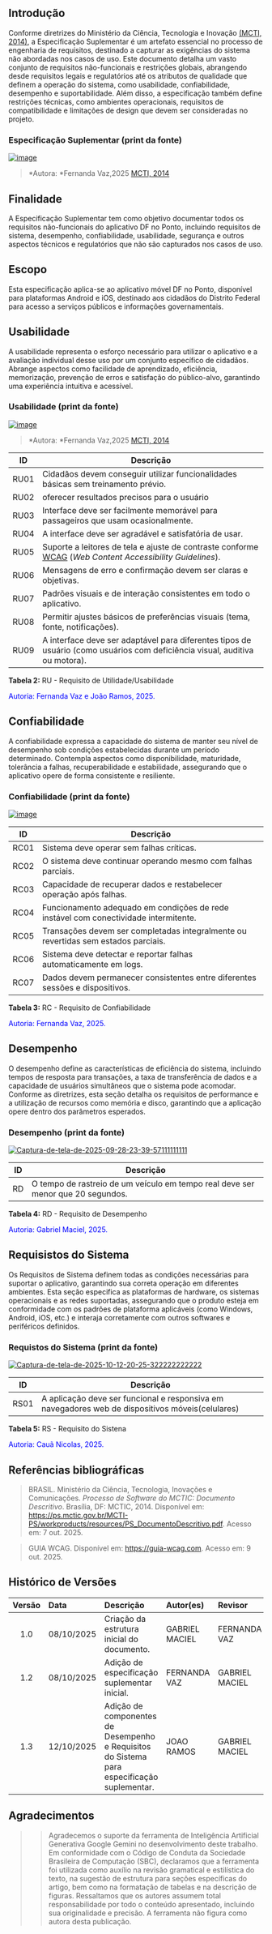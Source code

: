 ## Introdução
Conforme diretrizes do Ministério da Ciência, Tecnologia e Inovação [(MCTI, 2014)](#ref-mctic), a Especificação Suplementar é um artefato essencial no processo de engenharia de requisitos, destinado a capturar as exigências do sistema não abordadas nos casos de uso. Este documento detalha um vasto conjunto de requisitos não-funcionais e restrições globais, abrangendo desde requisitos legais e regulatórios até os atributos de qualidade que definem a operação do sistema, como usabilidade, confiabilidade, desempenho e suportabilidade. Além disso, a especificação também define restrições técnicas, como ambientes operacionais, requisitos de compatibilidade e limitações de design que devem ser consideradas no projeto.
### Especificação Suplementar (print da fonte)

<a href="https://ibb.co/5Zn0QsF"><img src="https://i.ibb.co/BkrphTN/image.png" alt="image" border="0"></a>
> *Autora: *Fernanda Vaz,2025 [MCTI, 2014](#ref-mctic)


## Finalidade
A Especificação Suplementar tem como objetivo documentar todos os requisitos não-funcionais do aplicativo DF no Ponto, incluindo requisitos de sistema, desempenho, confiabilidade, usabilidade, segurança e outros aspectos técnicos e regulatórios que não são capturados nos casos de uso.

## Escopo
Esta especificação aplica-se ao aplicativo móvel DF no Ponto, disponível para plataformas Android e iOS, destinado aos cidadãos do Distrito Federal para acesso a serviços públicos e informações governamentais.

## Usabilidade
A usabilidade representa o esforço necessário para utilizar o aplicativo e a avaliação individual desse uso por um conjunto específico de cidadãos. Abrange aspectos como facilidade de aprendizado, eficiência, memorização, prevenção de erros e satisfação do público-alvo, garantindo uma experiência intuitiva e acessível.
### Usabilidade (print da fonte)
<a href="https://ibb.co/CKFdJqMd"><img src="https://i.ibb.co/tp5fZSxf/image.png" alt="image" border="0"></a>
> *Autora: *Fernanda Vaz,2025 [MCTI, 2014](#ref-mctic)

| ID | Descrição |
|---|---|
| RU01 | Cidadãos devem conseguir utilizar funcionalidades básicas sem treinamento prévio. |
| RU02 | oferecer resultados precisos para o usuário |
| RU03 | Interface deve ser facilmente memorável para passageiros que usam ocasionalmente. |
| RU04 | A interface deve ser agradável e satisfatória de usar. |
| RU05 | Suporte a leitores de tela e ajuste de contraste conforme [WCAG](#ref-wcag) (*Web Content Accessibility Guidelines*). |
| RU06 | Mensagens de erro e confirmação devem ser claras e objetivas. |
| RU07 | Padrões visuais e de interação consistentes em todo o aplicativo. |
| RU08 | Permitir ajustes básicos de preferências visuais (tema, fonte, notificações). |
| RU09 | A interface deve ser adaptável para diferentes tipos de usuário (como usuários com deficiência visual, auditiva ou motora). |

**Tabela 2:** RU - Requisito de Utilidade/Usabilidade

<span style="color:blue;">Autoria: Fernanda Vaz e João Ramos, 2025.</span>

## Confiabilidade
A confiabilidade expressa a capacidade do sistema de manter seu nível de desempenho sob condições estabelecidas durante um período determinado. Contempla aspectos como disponibilidade, maturidade, tolerância a falhas, recuperabilidade e estabilidade, assegurando que o aplicativo opere de forma consistente e resiliente.

### Confiabilidade (print da fonte)
<a href="https://imgbb.com/"><img src="https://i.ibb.co/zVq9f94W/image.png" alt="image" border="0"></a>

| ID | Descrição |
|---|---|
| RC01 | Sistema deve operar sem falhas críticas. |
| RC02 | O sistema deve continuar operando mesmo com falhas parciais. |
| RC03 | Capacidade de recuperar dados e restabelecer operação após falhas. |
| RC04 | Funcionamento adequado em condições de rede instável com conectividade intermitente. |
| RC05 | Transações devem ser completadas integralmente ou revertidas sem estados parciais. |
| RC06 | Sistema deve detectar e reportar falhas automaticamente em logs. |
| RC07 | Dados devem permanecer consistentes entre diferentes sessões e dispositivos. |

**Tabela 3:** RC - Requisito de Confiabilidade

<span style="color:blue;">Autoria: Fernanda Vaz, 2025.</span>

## Desempenho
O desempenho define as características de eficiência do sistema, incluindo tempos de resposta para transações, a taxa de transferência de dados e a capacidade de usuários simultâneos que o sistema pode acomodar. Conforme as diretrizes, esta seção detalha os requisitos de performance e a utilização de recursos como memória e disco, garantindo que a aplicação opere dentro dos parâmetros esperados.

### Desempenho (print da fonte)
<a href="https://ibb.co/1t56SXb2"><img src="https://i.ibb.co/cSHLm8xT/Captura-de-tela-de-2025-09-28-23-39-57111111111.png" alt="Captura-de-tela-de-2025-09-28-23-39-57111111111" border="0"></a>

| ID | Descrição |
|---|---|
| RD | O tempo de rastreio de um veículo em tempo real deve ser menor que 20 segundos. |


**Tabela 4:** RD - Requisito de Desempenho

<span style="color:blue;">Autoria: Gabriel Maciel, 2025.</span>

## Requisistos do Sistema
Os Requisitos de Sistema definem todas as condições necessárias para suportar o aplicativo, garantindo sua correta operação em diferentes ambientes. Esta seção especifica as plataformas de hardware, os sistemas operacionais e as redes suportadas, assegurando que o produto esteja em conformidade com os padrões de plataforma aplicáveis (como Windows, Android, iOS, etc.) e interaja corretamente com outros softwares e periféricos definidos.

### Requistos do Sistema (print da fonte)
<a href="https://ibb.co/RpNB5wnW"><img src="https://i.ibb.co/6R81dCh5/Captura-de-tela-de-2025-10-12-20-25-322222222222.png" alt="Captura-de-tela-de-2025-10-12-20-25-322222222222" border="0"></a>

| ID | Descrição |
|---|---|
| RS01 | A aplicação deve ser funcional e responsiva em navegadores web de dispositivos móveis(celulares) |


**Tabela 5:** RS - Requisito do Sistena

<span style="color:blue;">Autoria: Cauã Nicolas, 2025.</span>

## Referências bibliográficas
<a id="ref-mctic"></a>
>BRASIL. Ministério da Ciência, Tecnologia, Inovações e Comunicações. *Processo de Software do MCTIC: Documento Descritivo*. Brasília, DF: MCTIC, 2014. Disponível em: <https://ps.mctic.gov.br/MCTI-PS/workproducts/resources/PS_DocumentoDescritivo.pdf>. Acesso em: 7 out. 2025.

<a id="ref-wcag"></a>
>GUIA WCAG. Disponível em: <https://guia-wcag.com>. Acesso em: 9 out. 2025.

## Histórico de Versões

| Versão | Data | Descrição | Autor(es) | Revisor |
|:------:|:-----------|:--------------------------------------------|:--------------|:----------------|
| 1.0 | 08/10/2025 | Criação da estrutura inicial do documento. | GABRIEL MACIEL| FERNANDA VAZ |
| 1.2 | 08/10/2025 | Adição de especificação suplementar inicial. | FERNANDA VAZ | GABRIEL MACIEL |
| 1.3 | 12/10/2025 | Adição de componentes de Desempenho e Requisitos do Sistema para especificação suplementar. | JOAO RAMOS | GABRIEL MACIEL |

## Agradecimentos
>>Agradecemos o suporte da ferramenta de Inteligência Artificial Generativa Google Gemini no desenvolvimento deste trabalho. Em conformidade com o Código de Conduta da Sociedade Brasileira de Computação (SBC), declaramos que a ferramenta foi utilizada como auxílio na revisão gramatical e estilística do texto, na sugestão de estrutura para seções específicas do artigo, bem como na formatação de tabelas e na descrição de figuras. Ressaltamos que os autores assumem total responsabilidade por todo o conteúdo apresentado, incluindo sua originalidade e precisão. A ferramenta não figura como autora desta publicação.
